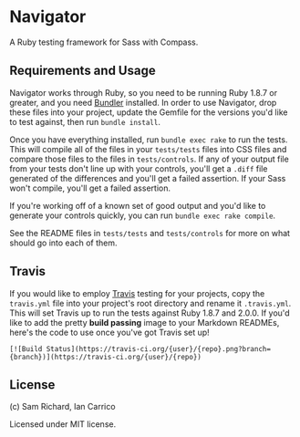 Navigator
=========

A Ruby testing framework for Sass with Compass.

## Requirements and Usage

Navigator works through Ruby, so you need to be running Ruby 1.8.7 or greater, and you need [Bundler](http://bundler.io/) installed. In order to use Navigator, drop these files into your project, update the Gemfile for the versions you'd like to test against, then run `bundle install`.

Once you have everything installed, run `bundle exec rake` to run the tests. This will compile all of the files in your `tests/tests` files into CSS files and compare those files to the files in `tests/controls`. If any of your output file from your tests don't line up with your controls, you'll get a `.diff` file generated of the differences and you'll get a failed assertion. If your Sass won't compile, you'll get a failed assertion.

If you're working off of a known set of good output and you'd like to generate your controls quickly, you can run `bundle exec rake compile`.

See the README files in `tests/tests` and `tests/controls` for more on what should go into each of them.

## Travis

If you would like to employ [Travis](https://travis-ci.org/) testing for your projects, copy the `travis.yml` file into your project's root directory and rename it `.travis.yml`. This will set Travis up to run the tests against Ruby 1.8.7 and 2.0.0. If you'd like to add the pretty **build passing** image to your Markdown READMEs, here's the code to use once you've got Travis set up!

`[![Build Status](https://travis-ci.org/{user}/{repo}.png?branch={branch})](https://travis-ci.org/{user}/{repo})`

## License

(c) Sam Richard, Ian Carrico

Licensed under MIT license. 